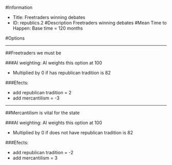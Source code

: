 #Information
 - Title: Freetraders winning debates
 - ID: republics.2
#Description
Freetraders winning debates
#Mean Time to Happen:
Base time = 120 months

#Options

___
##Freetraders we must be

###AI weighting:
AI weights this option at 100
 - Multiplied by 0 if has republican tradition is 82


###Efects:<ul><li>add republican tradition = 2</li><li>add mercantilism = -3</li></ul>

___
##Mercantilism is vital for the state

###AI weighting:
AI weights this option at 100
 - Multiplied by 0 if does not have republican tradition is 82


###Efects:<ul><li>add republican tradition = -2</li><li>add mercantilism = 3</li></ul>
